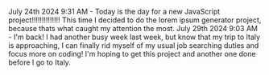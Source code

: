 July 24th 2024
9:31 AM - Today is the day for a new JavaScript project!!!!!!!!!!!!!! This time I decided to do the lorem ipsum generator project, because thats what caught my attention the most.
July 29th 2024
9:03 AM - I'm back! I had another busy week last week, but know that my trip to Italy is approaching, I can finally rid myself of my usual job searching duties and focus more on coding! I'm hoping to get this project and another one done before I go to Italy.